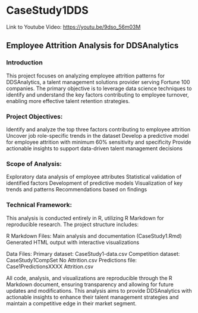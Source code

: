 # CaseStudy1DDS

Link to Youtube Video: https://youtu.be/9dso_56m03M 

## Employee Attrition Analysis for DDSAnalytics
### Introduction

This project focuses on analyzing employee attrition patterns for DDSAnalytics, a talent management solutions provider serving Fortune 100 companies. The primary objective is to leverage data science techniques to identify and understand the key factors contributing to employee turnover, enabling more effective talent retention strategies.

### Project Objectives:

Identify and analyze the top three factors contributing to employee attrition
Uncover job role-specific trends in the dataset
Develop a predictive model for employee attrition with minimum 60% sensitivity and specificity
Provide actionable insights to support data-driven talent management decisions

### Scope of Analysis:
Exploratory data analysis of employee attributes
Statistical validation of identified factors
Development of predictive models
Visualization of key trends and patterns
Recommendations based on findings

### Technical Framework:
This analysis is conducted entirely in R, utilizing R Markdown for reproducible research. The project structure includes:

R Markdown Files:
Main analysis and documentation (CaseStudy1.Rmd)
Generated HTML output with interactive visualizations

Data Files:
Primary dataset: CaseStudy1-data.csv
Competition dataset: CaseStudy1CompSet No Attrition.csv
Predictions file: Case1PredictionsXXXX Attrition.csv

All code, analysis, and visualizations are reproducible through the R Markdown document, ensuring transparency and allowing for future updates and modifications.
This analysis aims to provide DDSAnalytics with actionable insights to enhance their talent management strategies and maintain a competitive edge in their market segment.
